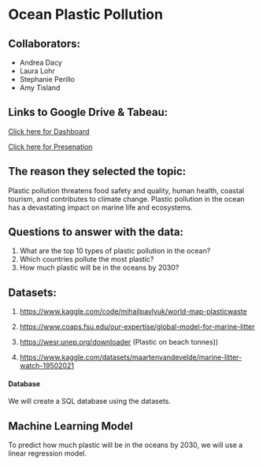 # Ocean Plastic Pollution
## Collaborators:
- Andrea Dacy
- Laura Lohr
- Stephanie Perillo
- Amy Tisland 
 
 ## Links to Google Drive & Tabeau:

[Click here for Dashboard](https://public.tableau.com/app/profile/amy.tisland/viz/PlasticPollution_16582737898620/Sheet4)

[Click here for Presenation](https://docs.google.com/presentation/d/1l6FrRjoLzTBLbwETXVenxeLC7SDigTwAVvR8qT2YDxc/edit#slide=id.gb77f0cf075_0_0)


## The reason they selected the topic:
Plastic pollution threatens food safety and quality, human health, coastal tourism, and contributes to climate change. Plastic pollution in the ocean has a devastating impact on marine life and ecosystems. 

## Questions to answer with the data:

1. What are the top 10 types of plastic pollution in the ocean? 
2. Which countries pollute the most plastic?
3. How much plastic will be in the oceans by 2030?


## Datasets: 

1. https://www.kaggle.com/code/mihailpavlyuk/world-map-plasticwaste

2. https://www.coaps.fsu.edu/our-expertise/global-model-for-marine-litter

3. https://wesr.unep.org/downloader (Plastic on beach tonnes)) 

4. https://www.kaggle.com/datasets/maartenvandevelde/marine-litter-watch-19502021

#### Database

We will create a SQL database using the datasets.

## Machine Learning Model

To predict how much plastic will be in the oceans by 2030, we will use a linear regression model. 
